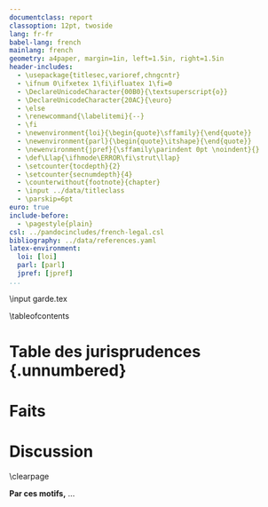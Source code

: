 ```yaml
---
documentclass: report
classoption: 12pt, twoside
lang: fr-fr
babel-lang: french
mainlang: french
geometry: a4paper, margin=1in, left=1.5in, right=1.5in
header-includes:
  - \usepackage{titlesec,varioref,chngcntr}
  - \ifnum 0\ifxetex 1\fi\ifluatex 1\fi=0 
  - \DeclareUnicodeCharacter{00B0}{\textsuperscript{o}}
  - \DeclareUnicodeCharacter{20AC}{\euro}
  - \else 
  - \renewcommand{\labelitemi}{--}
  - \fi
  - \newenvironment{loi}{\begin{quote}\sffamily}{\end{quote}}
  - \newenvironment{parl}{\begin{quote}\itshape}{\end{quote}}
  - \newenvironment{jpref}{\sffamily\parindent 0pt \noindent}{}
  - \def\Llap{\ifhmode\ERROR\fi\strut\llap}
  - \setcounter{tocdepth}{2}
  - \setcounter{secnumdepth}{4}
  - \counterwithout{footnote}{chapter}
  - \input ../data/titleclass
  - \parskip=6pt
euro: true
include-before:
  - \pagestyle{plain}
csl: ../pandocincludes/french-legal.csl
bibliography: ../data/references.yaml
latex-environment:
  loi: [loi]
  parl: [parl]
  jpref: [jpref]
...
```


<!-- Page de garde LaTeX -->
\input garde.tex

\tableofcontents

# Table des jurisprudences {.unnumbered}

<div id="refs" class="jpref"></div>

# Faits

# Discussion

\clearpage

**Par ces motifs,** ...

